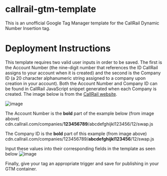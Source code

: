 # callrail-gtm-template
This is an unofficial Google Tag Manager template for the CallRail Dynamic Number Insertion tag.

# Deployment Instructions
This template requires two valid user inputs in order to be saved.  The first is the Account Number (the nine-digit number that references the ID CallRail assigns to your account when it is created) and the second is the Company ID (a 20 character alphanumeric string assigned to a company upon creation in your account).  Both the Account Number and Company ID can be found in CallRail JavaScript snippet generated when each Company is created.  The image below is from the [CallRail website](https://www.callrail.com/).

![image](https://user-images.githubusercontent.com/26010307/70452536-e2146900-1a6c-11ea-8d41-99af639db9ce.png)

The Account Number is the **bold** part of the example below (from image above)
cdn.callrail.com/companies/**123456789**/abcdefghijkl123456/12/swap.js

The Company ID is the **bold** part of this example (from image above)
cdn.callrail.com/companies/123456789/**abcdefghijkl123456**/12/swap.js

Input these values into their corresponding fields in the template as seen below
![image](https://user-images.githubusercontent.com/26010307/70453554-95319200-1a6e-11ea-84d3-27fdc344a46f.png)

Finally, give your tag an appropriate trigger and save for publishing in your GTM container.

